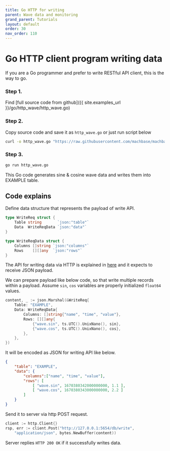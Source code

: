 ```yaml
---
title: Go HTTP for writing
parent: Wave data and monitoring
grand_parent: Tutorials
layout: default
order: 30
nav_order: 110
---
```


# Go HTTP client program writing data

If you are a Go programmer and prefer to write RESTful API client, this is the way to go.

### Step 1.

Find [full source code from github]({{ site.examples_url }}/go/http_wave/http_wave.go)

### Step 2.

Copy source code and save it as `http_wave.go` or just run script below

```sh
curl -o http_wave.go "https://raw.githubusercontent.com/machbase/machbase/main/examples/go/http_wave/http_wave.go"
```

### Step 3.

```sh
go run http_wave.go
```

This Go code generates sine & cosine wave data and writes them into EXAMPLE table.

## Code explains

Define data structure that represents the payload of write API.

```go
type WriteReq struct {
    Table string       `json:"table"`
    Data  WriteReqData `json:"data"`
}

type WriteReqData struct {
    Columns []string `json:"columns"`
    Rows    [][]any  `json:"rows"`
}
```

The API for writing data via HTTP is explained in [here](/machbase/docs/api-http/write) 
and it expects to receive JSON payload.

We can prepare payload like below code, so that write multiple records within a payload.
Assume `sin`, `cos` variables are properly initialized `float64` values.

```go
content, _ := json.Marshal(&WriteReq{
    Table: "EXAMPLE",
    Data: WriteReqData{
        Columns: []string{"name", "time", "value"},
        Rows: [][]any{
            {"wave.sin", ts.UTC().UnixNano(), sin},
            {"wave.cos", ts.UTC().UnixNano(), cos},
        },
    },
})
```

It will be encoded as JSON for writing API like below.


```json
{
    "table": "EXAMPLE",
    "data": {
        "columns":["name", "time", "value"],
        "rows": [
            [ "wave.sin", 1670380342000000000, 1.1 ],
            [ "wave.cos", 1670380343000000000, 2.2 ]
        ]
    }
}
```

Send it to server via http POST request.

```go
client := http.Client{}
rsp, err := client.Post("http://127.0.0.1:5654/db/write", 
    "application/json", bytes.NewBuffer(content))
```

Server replies `HTTP 200 OK` if it successfully writes data.

